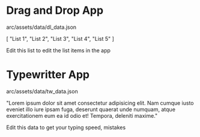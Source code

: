 # Drag and Drop App

arc/assets/data/dl_data.json

[
    "List 1",
    "List 2",
    "List 3",
    "List 4",
    "List 5"
]

Edit this list to edit the list items in the app

# Typewritter App

arc/assets/data/tw_data.json

"Lorem ipsum dolor sit amet consectetur adipisicing elit. Nam cumque iusto eveniet illo iure ipsam fuga, deserunt quaerat unde numquam, atque exercitationem eum ea id odio et! Tempora, deleniti maxime."

Edit this data to get your typing speed, mistakes

